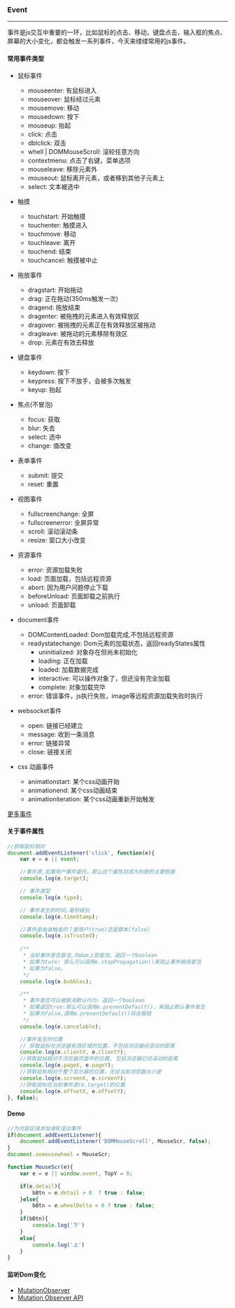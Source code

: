 ### Event
----------
事件是js交互中重要的一环，比如鼠标的点击、移动，键盘点击，输入框的焦点、屏幕的大小变化，都会触发一系列事件，今天来缕缕常用的js事件。

#### 常用事件类型
* 鼠标事件
    * mouseenter: 有鼠标进入
    * mouseover: 鼠标经过元素
    * mousemove: 移动
    * mousedown: 按下
    * mouseup: 抬起
    * click: 点击
    * dblclick: 双击
    * whell | DOMMouseScroll: 滚轮任意方向
    * contextmenu: 点击了右键，菜单选项
    * mouseleave: 移除元素外
    * mouseout: 鼠标离开元素，或者移到其他子元素上
    * select: 文本被选中

* 触摸
    * touchstart: 开始触摸
    * touchenter: 触摸进入
    * touchmove: 移动
    * touchleave: 离开
    * touchend: 结束
    * touchcancel: 触摸被中止 
* 拖放事件
    * dragstart: 开始拖动
    * drag: 正在拖动(350ms触发一次)
    * dragend: 拖放结束
    * dragenter: 被拖拽的元素进入有效释放区
    * dragover: 被拖拽的元素正在有效释放区被拖动
    * dragleave: 被拖动的元素移除有效区
    * drop: 元素在有效去释放
    
* 键盘事件
    * keydown: 按下
    * keypress: 按下不放手，会被多次触发
    * keyup: 抬起
* 焦点(不冒泡)
    * focus: 获取
    * blur: 失去
    * select: 选中
    * change: 值改变
* 表单事件
    * submit: 提交
    * reset: 重置
* 视图事件
    * fullscreenchange: 全屏
    * fullscreenerror: 全屏异常
    * scroll: 滚动滚动条
    * resize: 窗口大小改变

* 资源事件
    * error: 资源加载失败
    * load: 页面加载，包括远程资源
    * abort: 因为用户问题停止下载
    * beforeUnload: 页面卸载之前执行
    * unload: 页面卸载
* document事件
    * DOMContentLoaded: Dom加载完成,不包括远程资源
    * readystatechange: Dom元素的加载状态，返回readyStates属性
        * uninitialized: 对象存在但尚未初始化
        * loading: 正在加载
        * loaded: 加载数据完成
        * interactive: 可以操作对象了，但还没有完全加载
        * complete: 对象加载完毕
    * error: 错误事件，js执行失败，image等远程资源加载失败时执行

* websocket事件
    * open: 链接已经建立
    * message: 收到一条消息
    * error: 链接异常
    * close: 链接关闭
* css 动画事件
    * animationstart: 某个css动画开始
    * animationend: 某个css动画结束
    * animationiteration: 某个css动画重新开始触发

[更多事件](https://developer.mozilla.org/zh-CN/docs/Web/Events)

<!-- [错误捕获](https://segmentfault.com/a/1190000014672384) -->

#### 关于事件属性

``` js
//获取鼠标相对
document.addEventListener('click', function(e){
    var e = e || event;

    //事件源,如果用户事件委托，那么这个属性将成为判断的主要依据
    console.log(e.target);

    // 事件类型
    console.log(e.type);

    // 事件发生的时间,毫秒级别
    console.log(e.timeStamp);

    //事件是由谁触发的？是用户(true)还是脚本(false)
    console.log(e.isTrusted);
    
    /**
     * 当前事件是否冒泡,向dom上层冒泡，返回一个boolean
     * 如果为ture: 那么可以调用e.stopPropagation()来阻止事件继续冒泡
     * 如果为false，
     */
    console.log(e.bubbles);

    /**
     * 事件是否可以被取消默认行为，返回一个boolean
     * 如果返回true:那么可以调用e.preventDefault()，来阻止默认事件发生
     * 如果为false,调用e.preventDefault()将会报错
     */
    console.log(e.cancelable);

    //事件发生的位置
    // 获取鼠标在浏览器有效区域的位置，不包括浏览器经滚动的距离
    console.log(e.clientX, e.clientY); 
    //获取鼠标相对于浏览器页面中的位置, 包括浏览器已经滚动的距离
    console.log(e.pageX, e.pageY);
    //获取鼠标相对于整个显示器的位置，无论当前浏览器大小是
    console.log(e.screenX, e.screenY); 
    //获取鼠标在当前事件源(e.target)的位置
    console.log(e.offsetX, e.offsetY); 
}, false);
```

#### Demo

``` js
//为内容区域添加滑轮滚动事件
if(document.addEventListener){
    document.addEventListener('DOMMouseScroll', MouseScr, false);
}
document.onmousewheel = MouseScr;

function MouseScr(e){
    var e = e || window.event, TopY = 0;

    if(e.detail){
        bBtn = e.detail > 0  ? true : false;
    }else{
        bBtn = e.wheelDelta < 0 ? true : false;
    }
    if(bBtn){  
        console.log('下')
    }
    else{
        console.log('上')
    }
}
```

#### 监听Dom变化
* [MutationObserver](https://developer.mozilla.org/zh-CN/docs/Web/API/MutationObserver)
* [Mutation Observer API](http://javascript.ruanyifeng.com/dom/mutationobserver.html)